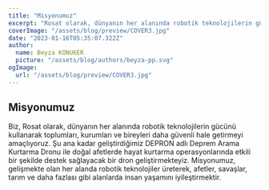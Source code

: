 ```yaml
---
title: "Misyonumuz"
excerpt: "Rosat olarak, dünyanın her alanında robotik teknolojilerin gücünü kullanarak toplumları, kurumları ve bireyleri daha güvenli hale getirmeyi amaçlıyoruz. "
coverImage: "/assets/blog/preview/COVER3.jpg"
date: "2023-01-16T05:35:07.322Z"
author:
  name: Beyza KONUKER    
  picture: "/assets/blog/authors/beyza-pp.svg"
ogImage:
  url: "/assets/blog/preview/COVER3.jpg"
---
```

## Misyonumuz

Biz, Rosat olarak, dünyanın her alanında robotik teknolojilerin gücünü kullanarak toplumları, kurumları ve bireyleri daha güvenli hale getirmeyi amaçlıyoruz. Şu ana kadar geliştirdiğimiz DEPRON adlı Deprem Arama Kurtarma Dronu ile doğal afetlerde hayat kurtarma operasyonlarında etkili bir şekilde destek sağlayacak bir dron geliştirmekteyiz. Misyonumuz, gelişmekte olan her alanda robotik teknolojiler üreterek, afetler, savaşlar, tarım ve daha fazlası gibi alanlarda insan yaşamını iyileştirmektir.